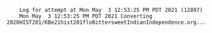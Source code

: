         Log for attempt at Mon May  3 12:53:25 PM PDT 2021 (12897)
        Mon May  3 12:53:25 PM PDT 2021 Converting 2020HIST201/KBe21hist201floBittersweetIndianIndependence.org...
